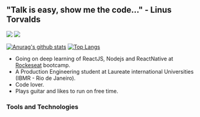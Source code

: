 ## "Talk is easy, show me the code..." - Linus Torvalds

<a href="https://www.linkedin.com/in/tiagocuri/" target=_blank><img src="https://img.shields.io/badge/linkedin-%230077B5.svg?&style=for-the-badge&logo=linkedin&logoColor=white"><addr></a>
<a href="https://www.instagram.com/boracuri/"><img src="https://img.shields.io/badge/instagram-%23E4405F.svg?&style=for-the-badge&logo=instagram&logoColor=white"></a>
  
[![Anurag's github stats](https://github-readme-stats.vercel.app/api?username=curi-dev&show_icons=true&hide=contribs&theme=dracula)](https://github.com/anuraghazra/github-readme-stats)<addr>
[![Top Langs](https://github-readme-stats.vercel.app/api/top-langs/?username=curi-dev&layout=compact)](https://github.com/anuraghazra/github-readme-stats)

* Going on deep learning of ReactJS, Nodejs and ReactNative at <a href="https://rocketseat.com.br/">Rockeseat</a> bootcamp.
* A Production Engineering student at Laureate international Universities (IBMR - Rio de Janeiro).
* Code lover.
* Plays guitar and likes to run on free time.

### Tools and Technologies
